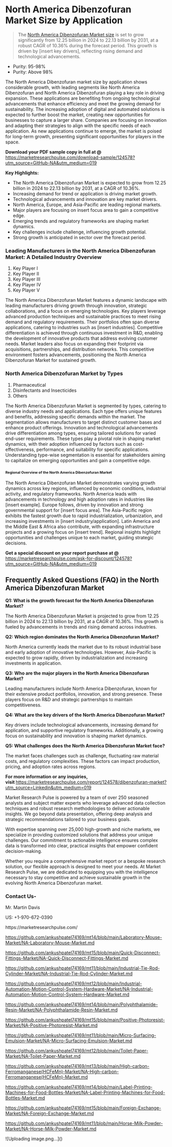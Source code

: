<h1>North America Dibenzofuran Market&nbsp;Size by Application</h1><blockquote><p>The <a href="https://marketresearchpulse.com/download-sample/124578?utm_source=GitHub-NA&amp;utm_medium=019">North America Dibenzofuran Market size</a> is set to grow significantly from 12.25 billion in 2024 to 22.13 billion by 2031, at a robust CAGR of 10.36% during the forecast period. This growth is driven by [insert key drivers], reflecting rising demand and technological advancements.</p></blockquote><ul><li>Purity: 95-98%<li> Purity: Above 98%</li></ul><p>The North America Dibenzofuran market size by application shows considerable growth, with leading segments like North America Dibenzofuran and North America Dibenzofuran playing a key role in driving expansion. These applications are benefiting from ongoing technological advancements that enhance efficiency and meet the growing demand for sustainability. The increasing adoption of digital and automated solutions is expected to further boost the market, creating new opportunities for businesses to capture a larger share. Companies are focusing on innovation and adapting their strategies to align with the specific needs of each application. As new applications continue to emerge, the market is poised for long-term growth, presenting significant opportunities for players in the space.</p><p><strong>Download your PDF sample copy in full at @ </strong><a href="https://marketresearchpulse.com/download-sample/124578?utm_source=GitHub-NA&amp;utm_medium=019">https://marketresearchpulse.com/download-sample/124578?utm_source=GitHub-NA&amp;utm_medium=019</a></p><p><strong>Key Highlights: </strong></p><ul><li>The North America Dibenzofuran Market is expected to grow from 12.25 billion in 2024 to 22.13 billion by 2031, at a CAGR of 10.36%.</li><li>Increasing demand for trend or application is driving market growth.</li><li>Technological advancements and innovation are key market drivers.</li><li>North America, Europe, and Asia-Pacific are leading regional markets.</li><li>Major players are focusing on insert focus area to gain a competitive edge.</li><li>Emerging trends and regulatory frameworks are shaping market dynamics.</li><li>Key challenges include challenge, influencing growth potential.</li><li>Strong growth is anticipated in sector over the forecast period.</li></ul><h3>Leading Manufacturers in the North America Dibenzofuran Market: A Detailed Industry Overview</h3><ol><li>Key Player I</li><li>Key Player II</li><li>Key Player III</li><li>Key Player IV</li><li>Key Player V</li></ol><div class="flex max-w-full flex-col flex-grow"><div class="min-h-8 text-message flex w-full flex-col items-end gap-2 whitespace-normal break-words [.text-message+&amp;]:mt-5" dir="auto" data-message-author-role="assistant" data-message-id="fd8432e4-4910-450d-b182-61b7bfb0a01f" data-message-model-slug="gpt-4o"><div class="flex w-full flex-col gap-1 empty:hidden first:pt-[3px]"><div class="markdown prose w-full break-words dark:prose-invert light"><p>The North America Dibenzofuran Market features a dynamic landscape with leading manufacturers driving growth through innovation, strategic collaborations, and a focus on emerging technologies. Key players leverage advanced production techniques and sustainable practices to meet rising demand and regulatory requirements. Their portfolios often span diverse applications, catering to industries such as [insert industries]. Competitive differentiation is achieved through continuous investment in R&amp;D, enabling the development of innovative products that address evolving customer needs. Market leaders also focus on expanding their footprint via acquisitions, partnerships, and distribution networks. This competitive environment fosters advancements, positioning the North America Dibenzofuran Market for sustained growth.</p></div></div></div></div><h3>North America Dibenzofuran Market by Types</h3><ol><li>Pharmaceutical<li> Disinfectants and Insecticides<li> Others</li></ol><div class="flex max-w-full flex-col flex-grow"><div class="min-h-8 text-message flex w-full flex-col items-end gap-2 whitespace-normal break-words [.text-message+&amp;]:mt-5" dir="auto" data-message-author-role="assistant" data-message-id="084470be-0bb7-4664-bddf-5156b4f41249" data-message-model-slug="gpt-4o-mini"><div class="flex w-full flex-col gap-1 empty:hidden first:pt-[3px]"><div class="markdown prose w-full break-words dark:prose-invert light"><p>The North America Dibenzofuran Market is segmented by types, catering to diverse industry needs and applications. Each type offers unique features and benefits, addressing specific demands within the market. The segmentation allows manufacturers to target distinct customer bases and enhance product offerings. Innovation and technological advancements drive differentiation among types, ensuring tailored solutions for varied end-user requirements. These types play a pivotal role in shaping market dynamics, with their adoption influenced by factors such as cost-effectiveness, performance, and suitability for specific applications. Understanding type-wise segmentation is essential for stakeholders aiming to capitalize on emerging opportunities and gain a competitive edge.</p></div></div></div></div><h3><span style="font-size: 11px;">Regional Overview of the North America Dibenzofuran Market</span></h3><div class="flex max-w-full flex-col flex-grow"><div class="min-h-8 text-message flex w-full flex-col items-end gap-2 whitespace-normal break-words [.text-message+&amp;]:mt-5" dir="auto" data-message-author-role="assistant" data-message-id="e9038762-ce64-4e30-91c9-9bd413514231" data-message-model-slug="gpt-4o-mini"><div class="flex w-full flex-col gap-1 empty:hidden first:pt-[3px]"><div class="markdown prose w-full break-words dark:prose-invert light"><p>The North America Dibenzofuran Market demonstrates varying growth dynamics across key regions, influenced by economic conditions, industrial activity, and regulatory frameworks. North America leads with advancements in technology and high adoption rates in industries like [insert example]. Europe follows, driven by innovation and strong governmental support for [insert focus area]. The Asia-Pacific region exhibits the fastest growth due to rapid industrialization, urbanization, and increasing investments in [insert industry/application]. Latin America and the Middle East &amp; Africa also contribute, with expanding infrastructure projects and a growing focus on [insert trend]. Regional insights highlight opportunities and challenges unique to each market, guiding strategic decisions.</p></div></div></div></div><p><strong>Get a special discount on your report purchase at @ </strong><a href="https://marketresearchpulse.com/ask-for-discount/124578?utm_source=GitHub-NA&amp;utm_medium=019">https://marketresearchpulse.com/ask-for-discount/124578?utm_source=GitHub-NA&amp;utm_medium=019</a></p><h2>Frequently Asked Questions (FAQ) in the North America Dibenzofuran Market</h2><p><strong>Q1: What is the growth forecast for the North America Dibenzofuran Market?</strong></p><p>The North America Dibenzofuran Market is projected to grow from 12.25 billion in 2024 to 22.13 billion by 2031, at a CAGR of 10.36%. This growth is fueled by advancements in trends and rising demand across industries.</p><p><strong>Q2: Which region dominates the North America Dibenzofuran Market?</strong></p><p>North America currently leads the market due to its robust industrial base and early adoption of innovative technologies. However, Asia-Pacific is expected to grow rapidly, driven by industrialization and increasing investments in application.</p><p><strong>Q3: Who are the major players in the North America Dibenzofuran Market?</strong></p><p>Leading manufacturers include North America Dibenzofuran, known for their extensive product portfolios, innovation, and strong presence. These players focus on R&amp;D and strategic partnerships to maintain competitiveness.</p><p><strong>Q4: What are the key drivers of the North America Dibenzofuran Market?</strong></p><p>Key drivers include technological advancements, increasing demand for application, and supportive regulatory frameworks. Additionally, a growing focus on sustainability and innovation is shaping market dynamics.</p><p><strong>Q5: What challenges does the North America Dibenzofuran Market face?</strong></p><p>The market faces challenges such as challenge, fluctuating raw material costs, and regulatory complexities. These factors can impact production, pricing, and adoption rates across regions.</p><p><strong>For more information or any inquiries, visit&nbsp;</strong><a href="https://marketresearchpulse.com/report/124578/dibenzofuran-market?utm_source=Linkedin&utm_medium=019">https://marketresearchpulse.com/report/124578/dibenzofuran-market?utm_source=Linkedin&utm_medium=019</a></p><p>Market Research Pulse is powered by a team of over 250 seasoned analysts and subject matter experts who leverage advanced data collection techniques and robust research methodologies to deliver actionable insights. We go beyond data presentation, offering deep analysis and strategic recommendations tailored to your business goals.</p><p>With expertise spanning over 25,000 high-growth and niche markets, we specialize in providing customized solutions that address your unique challenges. Our commitment to actionable intelligence ensures complex data is transformed into clear, practical insights that empower confident decision-making.</p><p>Whether you require a comprehensive market report or a bespoke research solution, our flexible approach is designed to meet your needs. At Market Research Pulse, we are dedicated to equipping you with the intelligence necessary to stay competitive and achieve sustainable growth in the evolving North America Dibenzofuran market.</p><h3><strong>Contact Us-</strong></h3><p>Mr. Martin Davis</p><p>US: +1-970-672-0390</p><p>https://marketresearchpulse.com/</p><p><a href="https://github.com/ankushpatel74169/mt14/blob/main/Laboratory-Mouse-Market/NA-Laboratory-Mouse-Market.md">https://github.com/ankushpatel74169/mt14/blob/main/Laboratory-Mouse-Market/NA-Laboratory-Mouse-Market.md</a></p><p><a href="https://github.com/ankushpatel74169/mt15/blob/main/Quick-Disconnect-Fittings-Market/NA-Quick-Disconnect-Fittings-Market.md">https://github.com/ankushpatel74169/mt15/blob/main/Quick-Disconnect-Fittings-Market/NA-Quick-Disconnect-Fittings-Market.md</a></p><p><a href="https://github.com/ankushpatel74169/mt11/blob/main/Industrial-Tie-Rod-Cylinder-Market/NA-Industrial-Tie-Rod-Cylinder-Market.md">https://github.com/ankushpatel74169/mt11/blob/main/Industrial-Tie-Rod-Cylinder-Market/NA-Industrial-Tie-Rod-Cylinder-Market.md</a></p><p><a href="https://github.com/ankushpatel74169/mt12/blob/main/Industrial-Automation-Motion-Control-System-Hardware-Market/NA-Industrial-Automation-Motion-Control-System-Hardware-Market.md">https://github.com/ankushpatel74169/mt12/blob/main/Industrial-Automation-Motion-Control-System-Hardware-Market/NA-Industrial-Automation-Motion-Control-System-Hardware-Market.md</a></p><p><a href="https://github.com/ankushpatel74169/mt14/blob/main/Polyphthalamide-Resin-Market/NA-Polyphthalamide-Resin-Market.md">https://github.com/ankushpatel74169/mt14/blob/main/Polyphthalamide-Resin-Market/NA-Polyphthalamide-Resin-Market.md</a></p><p><a href="https://github.com/ankushpatel74169/mt15/blob/main/Positive-Photoresist-Market/NA-Positive-Photoresist-Market.md">https://github.com/ankushpatel74169/mt15/blob/main/Positive-Photoresist-Market/NA-Positive-Photoresist-Market.md</a></p><p><a href="https://github.com/ankushpatel74169/mt11/blob/main/Micro-Surfacing-Emulsion-Market/NA-Micro-Surfacing-Emulsion-Market.md">https://github.com/ankushpatel74169/mt11/blob/main/Micro-Surfacing-Emulsion-Market/NA-Micro-Surfacing-Emulsion-Market.md</a></p><p><a href="https://github.com/ankushpatel74169/mt12/blob/main/Toilet-Paper-Market/NA-Toilet-Paper-Market.md">https://github.com/ankushpatel74169/mt12/blob/main/Toilet-Paper-Market/NA-Toilet-Paper-Market.md</a></p><p><a href="https://github.com/ankushpatel74169/mt13/blob/main/High-carbon-Ferromanganese(HCFeMn)-Market/NA-High-carbon-Ferromanganese(HCFeMn)-Market.md">https://github.com/ankushpatel74169/mt13/blob/main/High-carbon-Ferromanganese(HCFeMn)-Market/NA-High-carbon-Ferromanganese(HCFeMn)-Market.md</a></p><p><a href="https://github.com/ankushpatel74169/mt14/blob/main/Label-Printing-Machines-for-Food-Bottles-Market/NA-Label-Printing-Machines-for-Food-Bottles-Market.md">https://github.com/ankushpatel74169/mt14/blob/main/Label-Printing-Machines-for-Food-Bottles-Market/NA-Label-Printing-Machines-for-Food-Bottles-Market.md</a></p><p><a href="https://github.com/ankushpatel74169/mt15/blob/main/Foreign-Exchange-Market/NA-Foreign-Exchange-Market.md">https://github.com/ankushpatel74169/mt15/blob/main/Foreign-Exchange-Market/NA-Foreign-Exchange-Market.md</a></p><p><a href="https://github.com/ankushpatel74169/mt11/blob/main/Horse-Milk-Powder-Market/NA-Horse-Milk-Powder-Market.md">https://github.com/ankushpatel74169/mt11/blob/main/Horse-Milk-Powder-Market/NA-Horse-Milk-Powder-Market.md</a></p>
![Uploading image.png…]()
